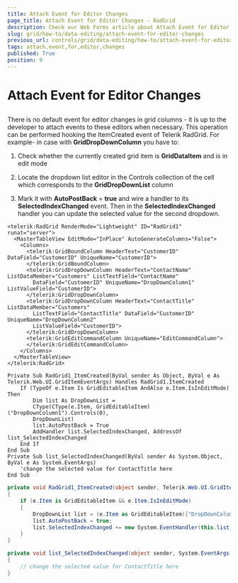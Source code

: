 ```yaml
---
title: Attach Event for Editor Changes
page_title: Attach Event for Editor Changes - RadGrid
description: Check our Web Forms article about Attach Event for Editor Changes.
slug: grid/how-to/data-editing/attach-event-for-editor-changes
previous_url: controls/grid/data-editing/how-to/attach-event-for-editor-changes
tags: attach,event,for,editor,changes
published: True
position: 9
---
```


# Attach Event for Editor Changes



##

There is no default event for editor changes in grid columns - it is up to the developer to attach events to these editors when necessary. This operation can be performed hooking the ItemCreated event of Telerik RadGrid. For example- in case with **GridDropDownColumn** you have to:

1. Check whether the currently created grid item is **GridDataItem** and is in edit mode

1. Locate the dropdown list editor in the Controls collection of the cell which corresponds to the **GridDropDownList** column

1. Mark it with **AutoPostBack** = **true** and wire a handler to its **SelectedIndexChanged** event. Then in the **SelectedIndexChanged** handler you can update the selected value for the second dropdown.



````ASP.NET
<telerik:RadGrid RenderMode="Lightweight" ID="RadGrid1" runat="server">
  <MasterTableView EditMode="InPlace" AutoGenerateColumns="False">
    <Columns>
      <telerik:GridBoundColumn HeaderText="CustomerID" DataField="CustomerID" UniqueName="CustomerID">
      </telerik:GridBoundColumn>
      <telerik:GridDropDownColumn HeaderText="ContactName" ListDataMember="Customers" ListTextField="ContactName"
        DataField="CustomerID" UniqueName="DropDownColumn1" ListValueField="CustomerID">
      </telerik:GridDropDownColumn>
      <telerik:GridDropDownColumn HeaderText="ContactTitle" ListDataMember="Customers"
        ListTextField="ContactTitle" DataField="CustomerID" UniqueName="DropDownColumn2"
        ListValueField="CustomerID">
      </telerik:GridDropDownColumn>
      <telerik:GridEditCommandColumn UniqueName="EditCommandColumn">
      </telerik:GridEditCommandColumn>
    </Columns>
  </MasterTableView>
</telerik:RadGrid>
````
````VB
Private Sub RadGrid1_ItemCreated(ByVal sender As Object, ByVal e As Telerik.Web.UI.GridItemEventArgs) Handles RadGrid1.ItemCreated
    If (TypeOf e.Item Is GridEditableItem AndAlso e.Item.IsInEditMode) Then
        Dim list As DropDownList =
        CType(CType(e.Item, GridEditableItem)("DropDownColumn1").Controls(0),
        DropDownList)
        list.AutoPostBack = True
        AddHandler list.SelectedIndexChanged, AddressOf list_SelectedIndexChanged
    End If
End Sub
Private Sub list_SelectedIndexChanged(ByVal sender As System.Object, ByVal e As System.EventArgs)
    'change the selected value for ContactTitle here
End Sub
````
````C#
private void RadGrid1_ItemCreated(object sender, Telerik.Web.UI.GridItemEventArgs e)
{
    if (e.Item is GridEditableItem && e.Item.IsInEditMode)
    {
        DropDownList list = (e.Item as GridEditableItem)["DropDownColumn1"].Controls[0] as DropDownList;
        list.AutoPostBack = true;
        list.SelectedIndexChanged += new System.EventHandler(this.list_SelectedIndexChanged);
    }
}

private void list_SelectedIndexChanged(object sender, System.EventArgs e)
{
    // change the selected value for ContactTitle here
}
````

